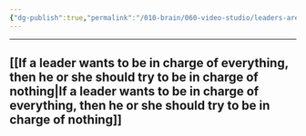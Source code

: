 ```yaml
---
{"dg-publish":true,"permalink":"/010-brain/060-video-studio/leaders-are-made-not-born-leadership-is-not-isolated-it-s-shared/","created":"2022-08-06T09:45:52.000-04:00","updated":"2025-03-20T01:46:39.000-04:00"}
---
```


---

[[If a leader wants to be in charge of everything, then he or she should try to be in charge of nothing\|If a leader wants to be in charge of everything, then he or she should try to be in charge of nothing]]
- 